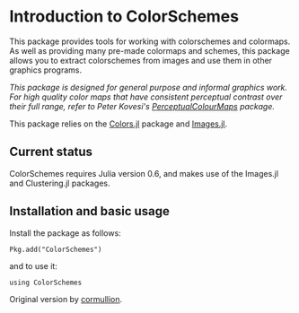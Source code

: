 # Introduction to ColorSchemes

This package provides tools for working with colorschemes and colormaps. As well as providing many pre-made colormaps and schemes, this package allows you to extract colorschemes from images and use them in other graphics programs.

_This package is designed for general purpose and informal graphics work. For high quality color maps that have consistent perceptual contrast over their full range, refer to Peter Kovesi's [PerceptualColourMaps](https://github.com/peterkovesi/PerceptualColourMaps.jl) package._

This package relies on the [Colors.jl](https://github.com/JuliaGraphics/Colors.jl) package and [Images.jl](https://github.com/JuliaImages/Images.jl).

## Current status

ColorSchemes requires Julia version 0.6, and makes use of the Images.jl and Clustering.jl packages.

## Installation and basic usage

Install the package as follows:

```
Pkg.add("ColorSchemes")
```

and to use it:

```
using ColorSchemes
```

Original version by [cormullion](https://github.com/cormullion).

